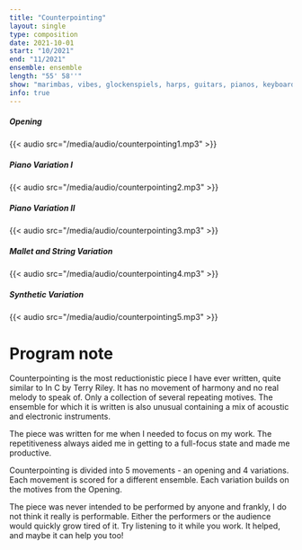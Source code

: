 ```yaml
---
title: "Counterpointing"
layout: single
type: composition
date: 2021-10-01
start: "10/2021"
end: "11/2021"
ensemble: ensemble
length: "55' 58''"
show: "marimbas, vibes, glockenspiels, harps, guitars, pianos, keyboards, synths, shaker (unperformable)"
info: true
---
```


##### Opening

{{< audio src="/media/audio/counterpointing1.mp3" >}}

##### Piano Variation I

{{< audio src="/media/audio/counterpointing2.mp3" >}}

##### Piano Variation II

{{< audio src="/media/audio/counterpointing3.mp3" >}}

##### Mallet and String Variation

{{< audio src="/media/audio/counterpointing4.mp3" >}}

##### Synthetic Variation

{{< audio src="/media/audio/counterpointing5.mp3" >}}

# Program note

Counterpointing is the most reductionistic piece I have ever written, quite similar to In C by Terry Riley. It has no movement of harmony and no real melody to speak of. Only a collection of several repeating motives. The ensemble for which it is written is also unusual containing a mix of acoustic and electronic instruments.

The piece was written for me when I needed to focus on my work. The repetitiveness always aided me in getting to a full-focus state and made me productive.

Counterpointing is divided into 5 movements - an opening and 4 variations. Each movement is scored for a different ensemble. Each variation builds on the motives from the Opening.

The piece was never intended to be performed by anyone and frankly, I do not think it really is performable. Either the performers or the audience would quickly grow tired of it. Try listening to it while you work. It helped, and maybe it can help you too!